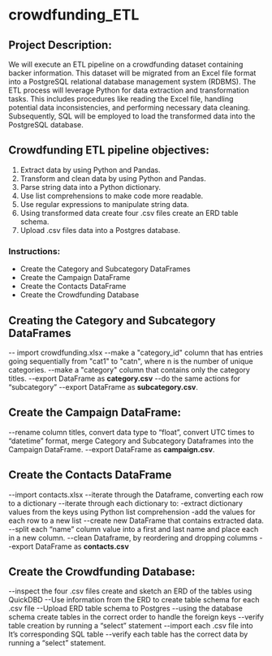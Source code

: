 # crowdfunding_ETL
## Project Description:
We will execute an ETL pipeline on a crowdfunding dataset containing backer information. This dataset will be migrated from an Excel file format into a PostgreSQL relational database management system (RDBMS). The ETL process will leverage Python for data extraction and transformation tasks. This includes procedures like reading the Excel file, handling potential data inconsistencies, and performing necessary data cleaning. Subsequently, SQL will be employed to load the transformed data into the PostgreSQL database. 

## Crowdfunding ETL pipeline objectives:
1.	Extract data by using Python and Pandas.
2.	Transform and clean data by using Python and Pandas.
3.	Parse string data into a Python dictionary.
4.	Use list comprehensions to make code more readable.
5.	Use regular expressions to manipulate string data.
6.	Using transformed data create four .csv files create an ERD table schema.
7.	Upload .csv files data into a Postgres database.

### Instructions:
* Create the Category and Subcategory DataFrames
* Create the Campaign DataFrame
* Create the Contacts DataFrame
* Create the Crowdfunding Database



## Creating the Category and Subcategory DataFrames

-- import crowdfunding.xlsx
--make a "category_id" column that has entries going sequentially from "cat1" to "catn", where n is the number of unique categories.
--make a "category" column that contains only the category titles.
--export DataFrame as **category.csv**
--do the same actions for “subcategory”
--export DataFrame as **subcategory.csv**.

## Create the Campaign DataFrame:
--rename column titles, convert data type to “float”, convert UTC times to “datetime” format, merge Category and Subcategory Dataframes into the Campaign DataFrame.
--export DataFrame as **campaign.csv**.

## Create the Contacts DataFrame
--import contacts.xlsx
--iterate through the Dataframe, converting each row to a dictionary
--iterate through each dictionary to:
		-extract dictionary values from the keys using Python list comprehension
		-add the values for each row to a new list
--create new DataFrame that contains extracted data.
--split each “name” column value into a first and last name and place each in a new column.
--clean Dataframe, by reordering and dropping columms
--export DataFrame as **contacts.csv**

## Create the Crowdfunding Database:
--inspect the four .csv files create and sketch an ERD of the tables using QuickDBD
--Use information from the ERD to create table schema for each .csv file
--Upload ERD table schema to Postgres 
--using the database schema create tables in the correct order to handle the foreign keys
--verify table creation by running a “select” statement
--import each .csv file into It’s corresponding SQL table
--verify each table has the correct data by running a “select” statement.
